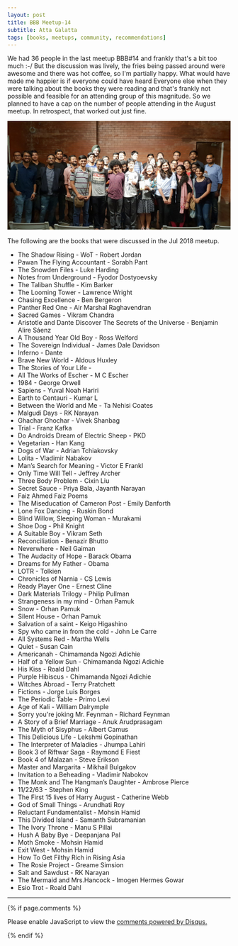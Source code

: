 ```yaml
---
layout: post
title: BBB Meetup-14
subtitle: Atta Galatta
tags: [books, meetups, community, recommendations]
---
```


We had 36 people in the last meetup BBB#14 and frankly that's a bit too much :-/ But the discussion was lively, the fries being passed around were awesome and there was hot coffee, so I'm partially happy. What would have made me happier is if everyone could have heard Everyone else when they were talking about the books they were reading and that's frankly not possible and feasible for an attending group of this magnitude. So we planned to have a cap on the number of people attending in the August meetup. In retrospect, that worked out just fine.

![Group](../img/BBB/BBB_14_07_29_2018.jpg)

<p>The following are the books that were discussed in the Jul 2018 meetup. </p>

- The Shadow Rising - WoT - Robert Jordan
- Pawan The Flying Accountant - Sorabh Pant
- The Snowden Files - Luke Harding
- Notes from Underground - Fyodor Dostyoevsky
- The Taliban Shuffle - Kim Barker
- The Looming Tower - Lawrence Wright
- Chasing Excellence - Ben Bergeron
- Panther Red One - Air Marshal Raghavendran
- Sacred Games - Vikram Chandra
- Aristotle and Dante Discover The Secrets of the Universe - Benjamin Alire Sáenz
- A Thousand Year Old Boy - Ross Welford
- The Sovereign Individual - James Dale Davidson
- Inferno - Dante
- Brave New World - Aldous Huxley
- The Stories of Your Life - 
- All The Works of Escher - M C Escher
- 1984 - George Orwell
- Sapiens - Yuval Noah Hariri
- Earth to Centauri - Kumar L
- Between the World and Me - Ta Nehisi Coates
- Malgudi Days - RK Narayan
- Ghachar Ghochar - Vivek Shanbag
- Trial - Franz Kafka
- Do Androids Dream of Electric Sheep - PKD
- Vegetarian - Han Kang
- Dogs of War - Adrian Tchiakovsky
- Lolita - Vladimir Nabakov
- Man’s Search for Meaning - Victor E Frankl
- Only Time Will Tell - Jeffrey Archer
- Three Body Problem - Cixin Liu
- Secret Sauce - Priya Bala, Jayanth Narayan
- Faiz Ahmed Faiz Poems
- The Miseducation of Cameron Post - Emily Danforth
- Lone Fox Dancing - Ruskin Bond
- Blind Willow, Sleeping Woman - Murakami
- Shoe Dog - Phil Knight
- A Suitable Boy - Vikram Seth
- Reconciliation - Benazir Bhutto
- Neverwhere - Neil Gaiman
- The Audacity of Hope - Barack Obama
- Dreams for My Father - Obama
- LOTR - Tolkien
- Chronicles of Narnia - CS Lewis
- Ready Player One - Ernest Cline
- Dark Materials Trilogy - Philip Pullman
- Strangeness in my mind - Orhan Pamuk
- Snow - Orhan Pamuk
- Silent House - Orhan Pamuk
- Salvation of a saint - Keigo Higashino
- Spy who came in from the cold - John Le Carre
- All Systems Red - Martha Wells
- Quiet - Susan Cain
- Americanah - Chimamanda Ngozi Adichie
- Half of a Yellow Sun - Chimamanda Ngozi Adichie
- His Kiss - Roald Dahl
- Purple Hibiscus - Chimamanda Ngozi Adichie
- Witches Abroad - Terry Pratchett 
- Fictions - Jorge Luis Borges 
- The Periodic Table - Primo Levi
- Age of Kali - William Dalrymple 
- Sorry you're joking Mr. Feynman - Richard Feynman 
- A Story of a Brief Marriage - Anuk Arudprasagam
- The Myth of Sisyphus - Albert Camus
- This Delicious Life - Lekshmi Gopinathan
- The Interpreter of Maladies - Jhumpa Lahiri
- Book 3 of Riftwar Saga - Raymond E Fiest
- Book 4 of Malazan - Steve Erikson
- Master and Margarita - Mikhail Bulgakov
- Invitation to a Beheading - Vladimir Nabokov
- The Monk and The Hangman’s Daughter - Ambrose Pierce
- 11/22/63 - Stephen King 
- The First 15 lives of Harry August - Catherine Webb
- God of Small Things - Arundhati Roy
- Reluctant Fundamentalist - Mohsin Hamid
- This Divided Island - Samanth Subramanian
- The Ivory Throne - Manu S Pillai
- Hush A Baby Bye - Deepanjana Pal
- Moth Smoke - Mohsin Hamid
- Exit West - Mohsin Hamid
- How To Get Filthy Rich in Rising Asia 
- The Rosie Project - Greame Simsion
- Salt and Sawdust - RK Narayan 
- The Mermaid and Mrs.Hancock - Imogen Hermes Gowar
- Esio Trot - Roald Dahl

<hr/>


{% if page.comments %}
<div id="disqus_thread"></div>
<script>

/**
*  RECOMMENDED CONFIGURATION VARIABLES: EDIT AND UNCOMMENT THE SECTION BELOW TO INSERT DYNAMIC VALUES FROM YOUR PLATFORM OR CMS.
*  LEARN WHY DEFINING THESE VARIABLES IS IMPORTANT: https://disqus.com/admin/universalcode/#configuration-variables*/
/*
var disqus_config = function () {
this.page.url = brokebibliophilesbangalore.github.io/2018-07-29-BBB-Meetup-14;
  // Replace PAGE_URL with your page's canonical URL variable
this.page.identifier = 2018-07-29-BBB-Meetup-14; 
// Replace PAGE_IDENTIFIER with your page's unique identifier variable
};
*/
(function() { // DON'T EDIT BELOW THIS LINE
var d = document, s = d.createElement('script');
s.src = 'https://brokebibliophilesbangalore.disqus.com/embed.js';
s.setAttribute('data-timestamp', +new Date());
(d.head || d.body).appendChild(s);
})();
</script>
<noscript>Please enable JavaScript to view the <a href="https://disqus.com/?ref_noscript">comments powered by Disqus.</a></noscript>
                            
{% endif %}